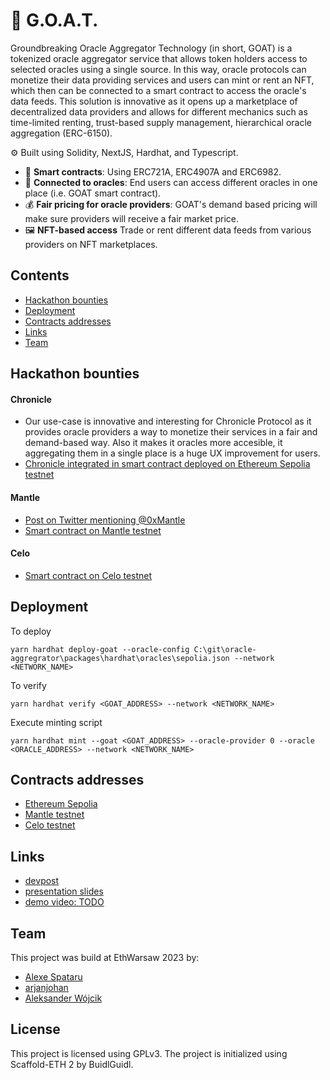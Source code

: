 # 🐐 G.O.A.T.

Groundbreaking Oracle Aggregator Technology (in short, GOAT) is a tokenized oracle aggregator service that allows token holders access to selected oracles using a single source. In this way, oracle protocols can monetize their data providing services and users can mint or rent an NFT, which then can be connected to a smart contract to access the oracle's data feeds. This solution is innovative as it opens up a marketplace of decentralized data providers and allows for different mechanics such as time-limited renting, trust-based supply management, hierarchical oracle aggregation (ERC-6150).

⚙️ Built using Solidity, NextJS, Hardhat, and Typescript.

- 📃 **Smart contracts**: Using ERC721A, ERC4907A and ERC6982.
- 🔮 **Connected to oracles**: End users can access different oracles in one place (i.e. GOAT smart contract).
- 💰 **Fair pricing for oracle providers**: GOAT's demand based pricing will make sure providers will receive a fair market price.
- 🖼️ **NFT-based access** Trade or rent different data feeds from various providers on NFT marketplaces.

## Contents

- [Hackathon bounties](#hackathon-bounties)
- [Deployment](#deployment)
- [Contracts addresses](#contracts-addresses)
- [Links](#links)
- [Team](#team)

## Hackathon bounties

#### Chronicle
- Our use-case is innovative and interesting for Chronicle Protocol as it provides oracle providers a way to monetize their services in a fair and demand-based way. Also it makes it oracles more accesible, it aggregating them in a single place is a huge UX improvement for users.
- [Chronicle integrated in smart contract deployed on Ethereum Sepolia testnet](https://twitter.com/arjanjohan/status/1698071677416972377)
#### Mantle
- [Post on Twitter mentioning @0xMantle](https://twitter.com/arjanjohan/status/1698071677416972377)
- [Smart contract on Mantle testnet](https://explorer.testnet.mantle.xyz/address/0x385d55e3e0cE503526380b40523f41D8290B4793)
#### Celo
- [Smart contract on Celo testnet](https://alfajores.celoscan.io/address/0x82C993811B40609c5Dc3380E7Eb8c4BcAc42D46c)

## Deployment

To deploy

`yarn hardhat deploy-goat --oracle-config C:\git\oracle-aggregrator\packages\hardhat\oracles\sepolia.json --network <NETWORK_NAME>`

To verify

`yarn hardhat verify <GOAT_ADDRESS> --network <NETWORK_NAME>`

Execute minting script

`yarn hardhat mint --goat <GOAT_ADDRESS> --oracle-provider 0 --oracle <ORACLE_ADDRESS> --network <NETWORK_NAME>`

## Contracts addresses

- [Ethereum Sepolia](https://sepolia.etherscan.io/address/0x085039d9644736b5970ae5BeE3B1DD56D00A9f0B)
- [Mantle testnet](https://explorer.testnet.mantle.xyz/address/0x385d55e3e0cE503526380b40523f41D8290B4793)
- [Celo testnet](https://alfajores.celoscan.io/address/0x82C993811B40609c5Dc3380E7Eb8c4BcAc42D46c)

## Links

- [devpost](https://devpost.com/software/oracle-aggregator)
- [presentation slides](https://docs.google.com/presentation/d/1VX5CuagIlJY3jI_LOm5ACR58CmpsCqlnDqI-QlLJnHw)
- [demo video: TODO](youtube.com)

## Team

This project was build at EthWarsaw 2023 by:

- [Alexe Spataru](twitter.com/urataps/)
- [arjanjohan](twitter.com/arjanjohan/)
- [Aleksander Wójcik](linkedin.com/in/aleksanderwojcik/)

## License

This project is licensed using GPLv3. The project is initialized using Scaffold-ETH 2 by BuidlGuidl.
